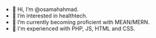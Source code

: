 - 👋 Hi, I’m @osamahahmad.
- 👀 I’m interested in healthtech.
- 🌱 I’m currently becoming proficient with MEAN/MERN.
- 💞️ I'm experienced with PHP, JS, HTML and CSS.

<!---
osamahahmad/osamahahmad is a ✨ special ✨ repository because its `README.md` (this file) appears on your GitHub profile.
You can click the Preview link to take a look at your changes.
--->
